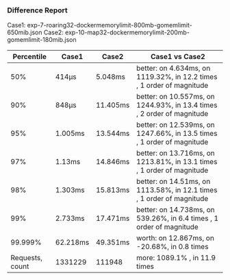 ### Difference Report
Case1: exp-7-roaring32-dockermemorylimit-800mb-gomemlimit-650mib.json
Case2: exp-10-map32-dockermemorylimit-200mb-gomemlimit-180mib.json

|Percentile|Case1|Case2|Case1 vs Case2|
|---|---|---|---|
|50%|414µs|5.048ms|better: on 4.634ms, on 1119.32%, in 12.2 times , 1 order of magnitude|
|90%|848µs|11.405ms|better: on 10.557ms, on 1244.93%, in 13.4 times , 2 order of magnitude|
|95%|1.005ms|13.544ms|better: on 12.539ms, on 1247.66%, in 13.5 times , 1 order of magnitude|
|97%|1.13ms|14.846ms|better: on 13.716ms, on 1213.81%, in 13.1 times , 1 order of magnitude|
|98%|1.303ms|15.813ms|better: on 14.51ms, on 1113.58%, in 12.1 times , 1 order of magnitude|
|99%|2.733ms|17.471ms|better: on 14.738ms, on 539.26%, in 6.4 times , 1 order of magnitude|
|99.999%|62.218ms|49.351ms|worth: on 12.867ms, on -20.68%, in 0.8 times |
|Requests, count|1331229|111948|more: 1089.1% , in 11.9 times |
